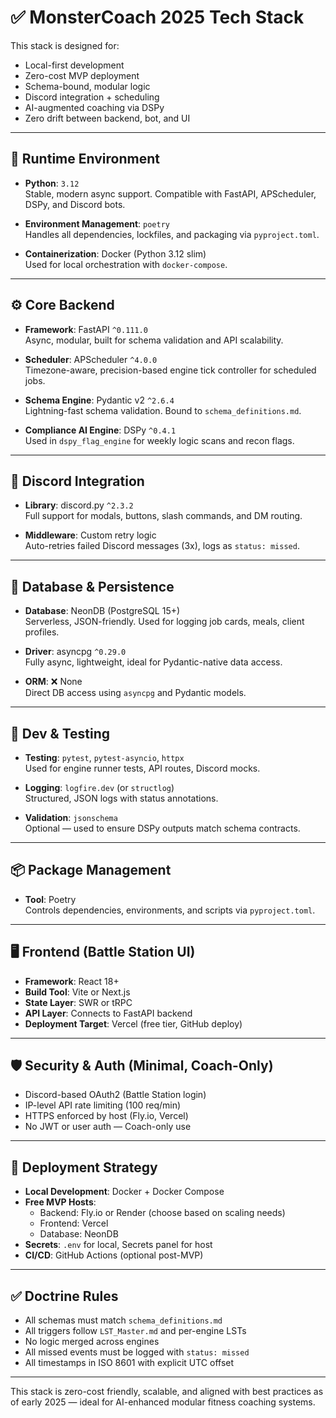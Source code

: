 # ✅ MonsterCoach 2025 Tech Stack

This stack is designed for:
- Local-first development
- Zero-cost MVP deployment
- Schema-bound, modular logic
- Discord integration + scheduling
- AI-augmented coaching via DSPy
- Zero drift between backend, bot, and UI

---

## 🧠 Runtime Environment
- **Python**: `3.12`  
  Stable, modern async support. Compatible with FastAPI, APScheduler, DSPy, and Discord bots.

- **Environment Management**: `poetry`  
  Handles all dependencies, lockfiles, and packaging via `pyproject.toml`.

- **Containerization**: Docker (Python 3.12 slim)  
  Used for local orchestration with `docker-compose`.

---

## ⚙️ Core Backend
- **Framework**: FastAPI `^0.111.0`  
  Async, modular, built for schema validation and API scalability.

- **Scheduler**: APScheduler `^4.0.0`  
  Timezone-aware, precision-based engine tick controller for scheduled jobs.

- **Schema Engine**: Pydantic v2 `^2.6.4`  
  Lightning-fast schema validation. Bound to `schema_definitions.md`.

- **Compliance AI Engine**: DSPy `^0.4.1`  
  Used in `dspy_flag_engine` for weekly logic scans and recon flags.

---

## 📡 Discord Integration
- **Library**: discord.py `^2.3.2`  
  Full support for modals, buttons, slash commands, and DM routing.

- **Middleware**: Custom retry logic  
  Auto-retries failed Discord messages (3x), logs as `status: missed`.

---

## 🧱 Database & Persistence
- **Database**: NeonDB (PostgreSQL 15+)  
  Serverless, JSON-friendly. Used for logging job cards, meals, client profiles.

- **Driver**: asyncpg `^0.29.0`  
  Fully async, lightweight, ideal for Pydantic-native data access.

- **ORM**: ❌ None  
  Direct DB access using `asyncpg` and Pydantic models.

---

## 🧪 Dev & Testing
- **Testing**: `pytest`, `pytest-asyncio`, `httpx`  
  Used for engine runner tests, API routes, Discord mocks.

- **Logging**: `logfire.dev` (or `structlog`)  
  Structured, JSON logs with status annotations.

- **Validation**: `jsonschema`  
  Optional — used to ensure DSPy outputs match schema contracts.

---

## 📦 Package Management
- **Tool**: Poetry  
  Controls dependencies, environments, and scripts via `pyproject.toml`.

---

## 🖥️ Frontend (Battle Station UI)
- **Framework**: React 18+
- **Build Tool**: Vite or Next.js
- **State Layer**: SWR or tRPC
- **API Layer**: Connects to FastAPI backend
- **Deployment Target**: Vercel (free tier, GitHub deploy)

---

## 🛡️ Security & Auth (Minimal, Coach-Only)
- Discord-based OAuth2 (Battle Station login)
- IP-level API rate limiting (100 req/min)
- HTTPS enforced by host (Fly.io, Vercel)
- No JWT or user auth — Coach-only use

---

## 🚀 Deployment Strategy
- **Local Development**: Docker + Docker Compose
- **Free MVP Hosts**:
  - Backend: Fly.io or Render (choose based on scaling needs)
  - Frontend: Vercel
  - Database: NeonDB
- **Secrets**: `.env` for local, Secrets panel for host
- **CI/CD**: GitHub Actions (optional post-MVP)

---

## ✅ Doctrine Rules
- All schemas must match `schema_definitions.md`
- All triggers follow `LST_Master.md` and per-engine LSTs
- No logic merged across engines
- All missed events must be logged with `status: missed`
- All timestamps in ISO 8601 with explicit UTC offset

---

This stack is zero-cost friendly, scalable, and aligned with best practices as of early 2025 — ideal for AI-enhanced modular fitness coaching systems.
